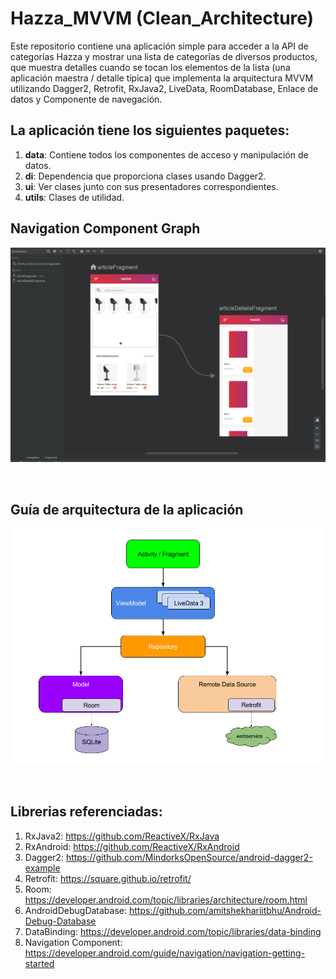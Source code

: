 # Hazza_MVVM (Clean_Architecture)

Este repositorio contiene una aplicación simple para acceder a la API de categorías Hazza y mostrar una lista de categorías de diversos productos, que muestra detalles cuando se tocan los elementos de la lista (una aplicación maestra / detalle típica) que implementa la arquitectura MVVM utilizando Dagger2, Retrofit, RxJava2, LiveData, RoomDatabase, Enlace de datos y Componente de navegación.

## La aplicación tiene los siguientes paquetes:
1. **data**: Contiene todos los componentes de acceso y manipulación de datos.
2. **di**: Dependencia que proporciona clases usando Dagger2.
3. **ui**: Ver clases junto con sus presentadores correspondientes.
4. **utils**: Clases de utilidad.

## Navigation Component Graph
<p align="center">
    <img src="nav_graph.PNG"/>
</p>
<br>

## Guía de arquitectura de la aplicación
<p align="center">
    <img src="architecture.png"/>
</p>
<br>

## Librerias referenciadas:
1. RxJava2: https://github.com/ReactiveX/RxJava
2. RxAndroid: https://github.com/ReactiveX/RxAndroid
3. Dagger2: https://github.com/MindorksOpenSource/android-dagger2-example
4. Retrofit: https://square.github.io/retrofit/
5. Room: https://developer.android.com/topic/libraries/architecture/room.html
6. AndroidDebugDatabase: https://github.com/amitshekhariitbhu/Android-Debug-Database
7. DataBinding: https://developer.android.com/topic/libraries/data-binding
8. Navigation Component: https://developer.android.com/guide/navigation/navigation-getting-started
<br>

```

